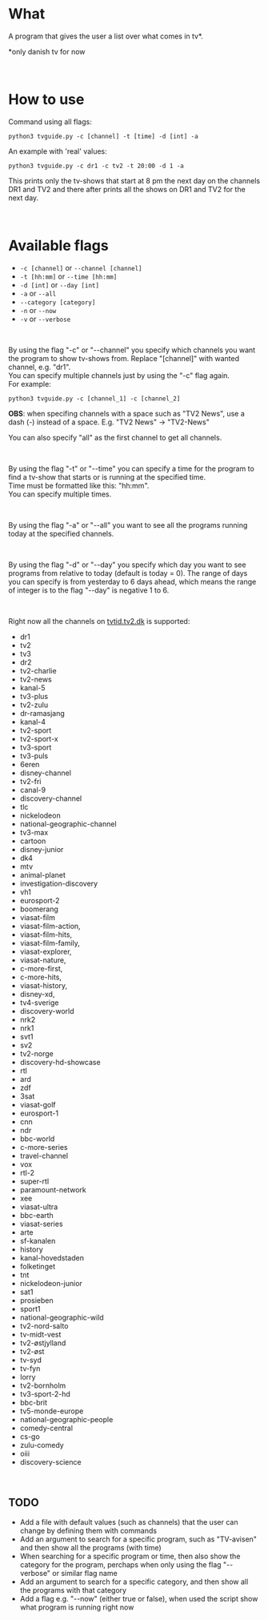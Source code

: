# What

A program that gives the user a list over what comes in tv*.

*only danish tv for now

<br/>

# How to use

Command using all flags:
```
python3 tvguide.py -c [channel] -t [time] -d [int] -a
```
An example with 'real' values:
```
python3 tvguide.py -c dr1 -c tv2 -t 20:00 -d 1 -a
```
This prints only the tv-shows that start at 8 pm the next day on the channels DR1 and TV2 and there after prints all the shows on DR1 and TV2 for the next day. 

<br/>

# Available flags

- ```-c [channel]``` or ```--channel [channel]```
- ```-t [hh:mm]``` or ```--time [hh:mm]```
- ```-d [int]``` or ```--day [int]```
- ```-a``` or ```--all```
- ```--category [category]```
- ```-n``` or ```--now```
- ```-v``` or ```--verbose```

<br/>

By using the flag "-c" or "--channel" you specify which channels you want the program to show tv-shows from. Replace "[channel]" with wanted channel, e.g. "dr1". <br/>
You can specify multiple channels just by using the "-c" flag again.<br/>
For example:
```
python3 tvguide.py -c [channel_1] -c [channel_2]
```
**OBS**: when specifing channels with a space such as "TV2 News", use a dash (-) instead of a space. E.g. "TV2 News" -> "TV2-News"

You can also specify "all" as the first channel to get all channels.

<br/>

By using the flag "-t" or "--time" you can specify a time for the program to find a tv-show that starts or is running at the specified time.<br/>
Time must be formatted like this: "hh:mm".<br/>
You can specify multiple times.

<br/>

By using the flag "-a" or "--all" you want to see all the programs running today at the specified channels.

<br/>

By using the flag "-d" or "--day" you specify which day you want to see programs from relative to today (default is today = 0). The range of days you can specify is from yesterday to 6 days ahead, which means the range of integer is to the flag "--day" is negative 1 to 6.

<br/>

Right now all the channels on [tvtid.tv2.dk](https://tvtid.tv2.dk/) is supported:
- dr1
- tv2
- tv3
- dr2
- tv2-charlie
- tv2-news
- kanal-5
- tv3-plus
- tv2-zulu
- dr-ramasjang
- kanal-4
- tv2-sport
- tv2-sport-x
- tv3-sport
- tv3-puls
- 6eren
- disney-channel
- tv2-fri
- canal-9
- discovery-channel
- tlc
- nickelodeon
- national-geographic-channel
- tv3-max
- cartoon
- disney-junior
- dk4
- mtv
- animal-planet
- investigation-discovery
- vh1
- eurosport-2
- boomerang
- viasat-film
- viasat-film-action,
- viasat-film-hits,
- viasat-film-family,
- viasat-explorer,
- viasat-nature,
- c-more-first,
- c-more-hits,
- viasat-history,
- disney-xd,
- tv4-sverige
- discovery-world
- nrk2
- nrk1
- svt1
- sv2
- tv2-norge
- discovery-hd-showcase
- rtl
- ard
- zdf
- 3sat
- viasat-golf
- eurosport-1
- cnn
- ndr
- bbc-world
- c-more-series
- travel-channel
- vox
- rtl-2
- super-rtl
- paramount-network
- xee
- viasat-ultra
- bbc-earth
- viasat-series
- arte
- sf-kanalen
- history
- kanal-hovedstaden
- folketinget
- tnt
- nickelodeon-junior
- sat1
- prosieben
- sport1
- national-geographic-wild
- tv2-nord-salto
- tv-midt-vest
- tv2-østjylland
- tv2-øst
- tv-syd
- tv-fyn
- lorry
- tv2-bornholm
- tv3-sport-2-hd
- bbc-brit
- tv5-monde-europe
- national-geographic-people
- comedy-central
- cs-go
- zulu-comedy
- oiii
- discovery-science

<br/>

## TODO

- Add a file with default values (such as channels) that the user can change by defining them with commands
- Add an argument to search for a specific program, such as "TV-avisen" and then show all the programs (with time)
- When searching for a specific program or time, then also show the category for the program, perchaps when only using the flag "--verbose" or similar flag name
- Add an argument to search for a specific category, and then show all the programs with that category
- Add a flag e.g. "--now" (either true or false), when used the script show what program is running right now
